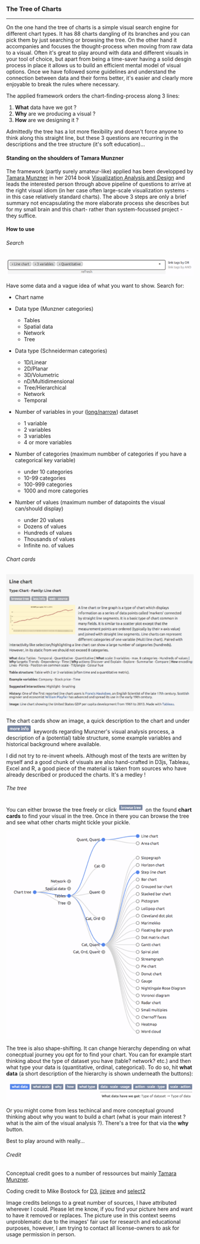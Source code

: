 ### The Tree of Charts
---

On the one hand the tree of charts is a simple visual search engine for different chart types. It has 88 charts dangling of its branches and you can pick them by just searching or browsing the tree. On the other hand it accompanies and focuses the thought-process when moving from raw data to a visual. Often it's great to play around with data and different visuals in your tool of choice, but apart from being a time-saver having a solid desgin process in place it allows us to build an efficient mental model of visual options. Once we have followed some guidelines and understand the connection between data and their forms better, it's easier and clearly more enjoyable to break the rules where necessary.

The applied framework orders the chart-finding-process along 3 lines:

1. **What** data have we got ? 
2. **Why** are we producing a visual ?
3. **How** are we designing it ?

Admittedly the tree has a lot more flexibility and doesn't force anyone to think along this straight line, but these 3 questions are recurring in the descriptions and the tree structure (it's soft education)...

#### Standing on the shoulders of Tamara Munzner

The framework (partly surely amateur-like) applied has been developped by [Tamara Munzner](https://en.wikipedia.org/wiki/Tamara_Munzner) in her 2014 book [Visualization Analysis and Design](https://www.crcpress.com/Visualization-Analysis-and-Design/Munzner/9781466508910) and leads the interested person through above pipeline of questions to arrive at the right visual idiom (in her case often large-scale visualization systems - in this case relatively standard charts). The above 3 steps are only a brief summary not encapsulating the more elaborate process she describes but for my small brain and this chart- rather than system-focussed project - they suffice.


#### How to use

###### Search

![search box](https://github.com/larsvers/tree-of-charts/blob/master/images/github/search.png)

Have some data and a vague idea of what you want to show. Search for:

* Chart name

* Data type (Munzner categories)
	* Tables
	* Spatial data
	* Network
	* Tree

* Data type (Schneiderman categories)
	* 1D/Linear
	* 2D/Planar
	* 3D/Volumetric
	* nD/Multidimensional
	* Tree/Hierarchical
	* Network
	* Temporal

* Number of variables in your ([long/narrow](https://en.wikipedia.org/wiki/Wide_and_narrow_data)) dataset
	* 1 variable
	* 2 variables
	* 3 variables
	* 4 or more variables

* Number of categories (maximum numbber of categories if you have a categorical key variable)
	* under 10 categories
	* 10-99 categories
	* 100-999 categories
	* 1000 and more categories

* Number of values (maximum number of datapoints the visual can/should display)
	* under 20 values
	* Dozens of values
	* Hundreds of values
	* Thousands of values
	* Infinite no. of values


###### Chart cards


![chart-card](https://github.com/larsvers/tree-of-charts/blob/master/images/github/chart-card.png)

The chart cards show an image, a quick description to the chart and under ![more info](https://github.com/larsvers/tree-of-charts/blob/master/images/github/more-info.png) keywords regarding Munzner's visual analysis process, a description of a (potential) table structure, some example variables and historical background where available.


I did not try to re-invent wheels. Although most of the texts are written by myself and a good chunk of visuals are also hand-crafted in D3js, Tableau, Excel and R, a good piece of the material is taken from sources who have already described or produced the charts. It's a medley !


###### The tree

You can either browse the tree freely or click ![browse tree](https://github.com/larsvers/tree-of-charts/blob/master/images/github/browse.png) on the found **chart cards** to find your visual in the tree. Once in there you can browse the tree and see what other charts might tickle your pickle.

![tree](https://github.com/larsvers/tree-of-charts/blob/master/images/github/tree.png)

The tree is also shape-shifting. It can change hierarchy depending on what conecptual journey you opt for to find your chart. You can for example start thinking about the type of dataset you have (table? network? etc.) and then what type your data is (quantitative, ordinal, categorical). To do so, hit **what data** (a short description of the hierarchy is shown underneath the buttons):

![tree options](https://github.com/larsvers/tree-of-charts/blob/master/images/github/tree-options.png)

Or you might come from less techincal and more conceptual ground thinking about why you want to build a chart (what is your main interest ? what is the aim of the visual analysis ?). There's a tree for that via the **why** button. 

Best to play around with really...

###### Credit

Conceptual credit goes to a number of ressources but mainly [Tamara Munzner](https://www.crcpress.com/Visualization-Analysis-and-Design/Munzner/9781466508910).

Coding credit to Mike Bostock for [D3](https://d3js.org/), [jjzieve](https://bl.ocks.org/jjzieve/a743242f46321491a950) and [select2](https://select2.github.io/)

Image credits belongs to a great number of sources, I have attributed wherever I could. Please let me know, if you find your picture here and want to have it removed or replaces. The picture use in this context seems unproblematic due to the images' fair use for research and educational purposes, however, I am trying to contact all license-owners to ask for usage permission in person.






